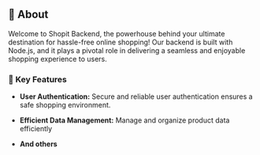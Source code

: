 ## 📝 About

Welcome to Shopit Backend, the powerhouse behind your ultimate destination for hassle-free online shopping! Our backend is built with Node.js, and it plays a pivotal role in delivering a seamless and enjoyable shopping experience to users.

### 🌟 Key Features

- **User Authentication:** Secure and reliable user authentication ensures a safe shopping environment.

- **Efficient Data Management:** Manage and organize product data efficiently

- **And others**
